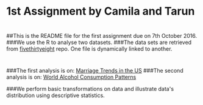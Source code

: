 # 1st Assignment by Camila and Tarun
#
##This is the README file for the first assignment due on 7th October 2016.
###We use the R to analyse two datasets. 
###The data sets are retrieved from [fivethirtyeight](https://github.com/fivethirtyeight/data) repo. One file is dynamically linked to another. 
#
###The first analysis is on: [Marriage Trends in the US](https://github.com/fivethirtyeight/data/tree/master/marriage)
###The second analysis is on: [World Alcohol Consumption Patterns](https://github.com/fivethirtyeight/data/tree/master/alcohol-consumption)

###We perform basic transformations on data and illustrate data's distribution using descriptive statistics.
